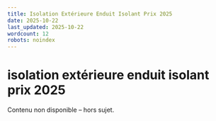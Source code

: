 ```yaml
---
title: Isolation Extérieure Enduit Isolant Prix 2025
date: 2025-10-22
last_updated: 2025-10-22
wordcount: 12
robots: noindex
---
```


# isolation extérieure enduit isolant prix 2025

Contenu non disponible – hors sujet.